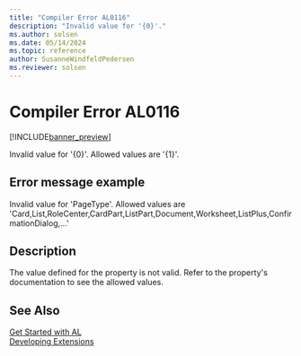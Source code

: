 ```yaml
---
title: "Compiler Error AL0116"
description: "Invalid value for '{0}'."
ms.author: solsen
ms.date: 05/14/2024
ms.topic: reference
author: SusanneWindfeldPedersen
ms.reviewer: solsen
---
```

[//]: # (START>DO_NOT_EDIT)
[//]: # (IMPORTANT:Do not edit any of the content between here and the END>DO_NOT_EDIT.)
[//]: # (Any modifications should be made in the .xml files in the ModernDev repo.)
# Compiler Error AL0116

[!INCLUDE[banner_preview](../includes/banner_preview.md)]

Invalid value for '{0}'. Allowed values are '{1}'.
## Error message example
Invalid value for 'PageType'. Allowed values are 'Card,List,RoleCenter,CardPart,ListPart,Document,Worksheet,ListPlus,ConfirmationDialog,...'


## Description
The value defined for the property is not valid. Refer to the property's documentation to see the allowed values.  

[//]: # (IMPORTANT: END>DO_NOT_EDIT)
## See Also  
[Get Started with AL](../devenv-get-started.md)  
[Developing Extensions](../devenv-dev-overview.md)  
